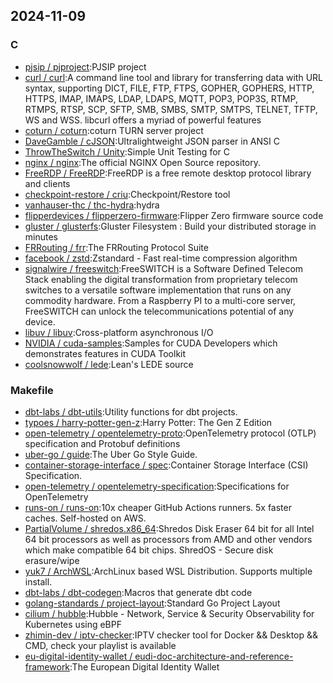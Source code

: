 ## 2024-11-09

### C

* [pjsip / pjproject](https://github.com/pjsip/pjproject):PJSIP project
* [curl / curl](https://github.com/curl/curl):A command line tool and library for transferring data with URL syntax, supporting DICT, FILE, FTP, FTPS, GOPHER, GOPHERS, HTTP, HTTPS, IMAP, IMAPS, LDAP, LDAPS, MQTT, POP3, POP3S, RTMP, RTMPS, RTSP, SCP, SFTP, SMB, SMBS, SMTP, SMTPS, TELNET, TFTP, WS and WSS. libcurl offers a myriad of powerful features
* [coturn / coturn](https://github.com/coturn/coturn):coturn TURN server project
* [DaveGamble / cJSON](https://github.com/DaveGamble/cJSON):Ultralightweight JSON parser in ANSI C
* [ThrowTheSwitch / Unity](https://github.com/ThrowTheSwitch/Unity):Simple Unit Testing for C
* [nginx / nginx](https://github.com/nginx/nginx):The official NGINX Open Source repository.
* [FreeRDP / FreeRDP](https://github.com/FreeRDP/FreeRDP):FreeRDP is a free remote desktop protocol library and clients
* [checkpoint-restore / criu](https://github.com/checkpoint-restore/criu):Checkpoint/Restore tool
* [vanhauser-thc / thc-hydra](https://github.com/vanhauser-thc/thc-hydra):hydra
* [flipperdevices / flipperzero-firmware](https://github.com/flipperdevices/flipperzero-firmware):Flipper Zero firmware source code
* [gluster / glusterfs](https://github.com/gluster/glusterfs):Gluster Filesystem : Build your distributed storage in minutes
* [FRRouting / frr](https://github.com/FRRouting/frr):The FRRouting Protocol Suite
* [facebook / zstd](https://github.com/facebook/zstd):Zstandard - Fast real-time compression algorithm
* [signalwire / freeswitch](https://github.com/signalwire/freeswitch):FreeSWITCH is a Software Defined Telecom Stack enabling the digital transformation from proprietary telecom switches to a versatile software implementation that runs on any commodity hardware. From a Raspberry PI to a multi-core server, FreeSWITCH can unlock the telecommunications potential of any device.
* [libuv / libuv](https://github.com/libuv/libuv):Cross-platform asynchronous I/O
* [NVIDIA / cuda-samples](https://github.com/NVIDIA/cuda-samples):Samples for CUDA Developers which demonstrates features in CUDA Toolkit
* [coolsnowwolf / lede](https://github.com/coolsnowwolf/lede):Lean's LEDE source

### Makefile

* [dbt-labs / dbt-utils](https://github.com/dbt-labs/dbt-utils):Utility functions for dbt projects.
* [typoes / harry-potter-gen-z](https://github.com/typoes/harry-potter-gen-z):Harry Potter: The Gen Z Edition
* [open-telemetry / opentelemetry-proto](https://github.com/open-telemetry/opentelemetry-proto):OpenTelemetry protocol (OTLP) specification and Protobuf definitions
* [uber-go / guide](https://github.com/uber-go/guide):The Uber Go Style Guide.
* [container-storage-interface / spec](https://github.com/container-storage-interface/spec):Container Storage Interface (CSI) Specification.
* [open-telemetry / opentelemetry-specification](https://github.com/open-telemetry/opentelemetry-specification):Specifications for OpenTelemetry
* [runs-on / runs-on](https://github.com/runs-on/runs-on):10x cheaper GitHub Actions runners. 5x faster caches. Self-hosted on AWS.
* [PartialVolume / shredos.x86_64](https://github.com/PartialVolume/shredos.x86_64):Shredos Disk Eraser 64 bit for all Intel 64 bit processors as well as processors from AMD and other vendors which make compatible 64 bit chips. ShredOS - Secure disk erasure/wipe
* [yuk7 / ArchWSL](https://github.com/yuk7/ArchWSL):ArchLinux based WSL Distribution. Supports multiple install.
* [dbt-labs / dbt-codegen](https://github.com/dbt-labs/dbt-codegen):Macros that generate dbt code
* [golang-standards / project-layout](https://github.com/golang-standards/project-layout):Standard Go Project Layout
* [cilium / hubble](https://github.com/cilium/hubble):Hubble - Network, Service & Security Observability for Kubernetes using eBPF
* [zhimin-dev / iptv-checker](https://github.com/zhimin-dev/iptv-checker):IPTV checker tool for Docker && Desktop && CMD, check your playlist is available
* [eu-digital-identity-wallet / eudi-doc-architecture-and-reference-framework](https://github.com/eu-digital-identity-wallet/eudi-doc-architecture-and-reference-framework):The European Digital Identity Wallet
